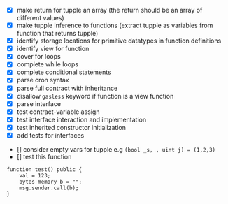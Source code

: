 - [x] make return for tupple an array (the return should be an array of different values)
- [x] make tupple inference to functions (extract tupple as variables from function that returns tupple)
- [x] identify storage locations for primitive datatypes in function definitions
- [x] identify view for function
- [x] cover for loops
- [x] complete while loops
- [x] complete conditional statements
- [x] parse cron syntax
- [x] parse full contract with inheritance
- [x] disallow `gasless` keyword if function is a view function
- [x] parse interface
- [x] test contract-variable assign
- [x] test interface interaction and implementation
- [x] test inherited constructor initialization
- [x] add tests for interfaces
- [] consider empty vars for tupple e.g `(bool _s, , uint j) = (1,2,3)`
- [] test this function
```
function test() public {
    val = 123;
    bytes memory b = "";
    msg.sender.call(b);
}
```
